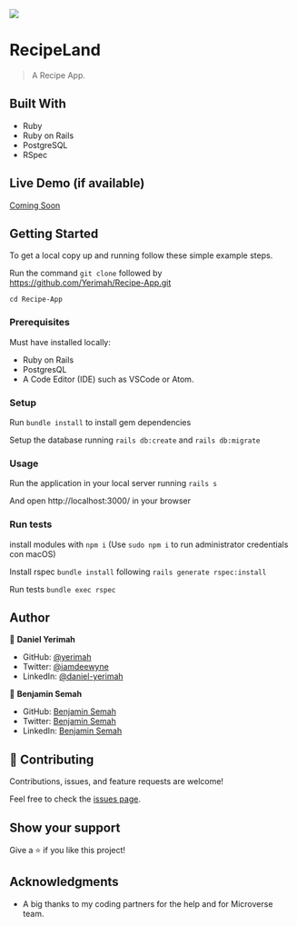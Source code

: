 
![](https://img.shields.io/badge/Microverse-blueviolet)

# RecipeLand

> A Recipe App.


## Built With

- Ruby
- Ruby on Rails
- PostgreSQL
- RSpec


## Live Demo (if available)

[Coming Soon](https://livedemo.com)


## Getting Started



To get a local copy up and running follow these simple example steps.

Run the command `git clone` followed by https://github.com/Yerimah/Recipe-App.git

`cd Recipe-App`


### Prerequisites

Must have installed locally:
- Ruby on Rails
- PostgresQL
- A Code Editor (IDE) such as VSCode or Atom.

### Setup

Run `bundle install` to install gem dependencies

Setup the database running `rails db:create` and `rails db:migrate`

### Usage

Run the application in your local server running `rails s`

And open http://localhost:3000/ in your browser

### Run tests

install modules with `npm i` (Use `sudo npm i` to run administrator credentials con macOS)

Install rspec `bundle install` following `rails generate rspec:install`

Run tests `bundle exec rspec`

## Author

👤 **Daniel Yerimah**

- GitHub: [@yerimah](https://github.com/yerimah)
- Twitter: [@iamdeewyne](https://twitter.com/iamdeewyne)
- LinkedIn: [@daniel-yerimah](https://www.linkedin.com/in/daniel-yerimah/)

👤 **Benjamin Semah**
- GitHub: [Benjamin Semah](https://github.com/BenjaminSemah)
- Twitter: [Benjamin Semah](https://twitter.com/BenjaminSemah)
- LinkedIn: [Benjamin Semah](https://www.linkedin.com/in/benjaminsemah/)

## 🤝 Contributing

Contributions, issues, and feature requests are welcome!

Feel free to check the [issues page](https://github.com/Yerimah/Recipe-App/issues/).

## Show your support

Give a ⭐️ if you like this project!

## Acknowledgments

- A big thanks to my coding partners for the help and for Microverse team.
